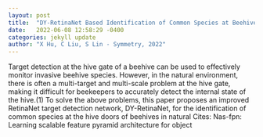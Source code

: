 ```yaml
---
layout: post
title:  "DY-RetinaNet Based Identification of Common Species at Beehive Nest Gates"
date:   2022-06-08 12:58:29 -0400
categories: jekyll update
author: "X Hu, C Liu, S Lin - Symmetry, 2022"
---
```

Target detection at the hive gate of a beehive can be used to effectively monitor invasive beehive species. However, in the natural environment, there is often a multi-target and multi-scale problem at the hive gate, making it difficult for beekeepers to accurately detect the internal state of the hive.(1) To solve the above problems, this paper proposes an improved RetinaNet target detection network, DY-RetinaNet, for the identification of common species at the hive doors of beehives in natural  Cites: Nas-fpn: Learning scalable feature pyramid architecture for object